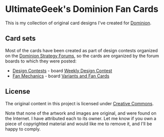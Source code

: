# UltimateGeek's Dominion Fan Cards
This is my collection of original card designs I've created for
[Dominion](http://wiki.dominionstrategy.com/).

## Card sets
Most of the cards have been created as part of design contests
organized on the [Dominion Strategy Forums](http://forum.dominionstrategy.com/),
so the cards are organized by the forum boards to which they were posted:

* [Design Contests](design-contests) - board
  [Weekly Design Contest](http://forum.dominionstrategy.com/index.php?board=74.0)
* [Fan Mechanics](fan-mechanics) - board
  [Variants and Fan Cards](http://forum.dominionstrategy.com/index.php?board=11.0)

## License
The original content in this project is licensed under [Creative Commons](LICENSE).

Note that none of the artwork and images are original, and were found
on the Internet. I have attributed each to its owner.
Let me know if you own a piece of copyrighted material and would like
me to remove it, and I'll be happy to comply.
